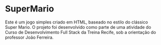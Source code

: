 # SuperMario

Este é um jogo simples criado em HTML, baseado no estilo do clássico Super Mario. O projeto foi desenvolvido como parte de uma atividade do Curso de Desenvolvimento Full Stack da Treina Recife, sob a orientação do professor João Ferreira.
